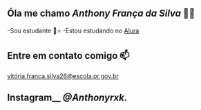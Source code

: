 ## Óla me chamo _Anthony França da Silva_ 🦋🌙


-Sou estudante 🖤⭐
-Estou estudando no [Alura](https://www.alura.com.br)

## Entre em contato comigo 📫
vitória.franca.silva26@escola.pr.gov.br


## Instagram__ _@Anthonyrxk._



